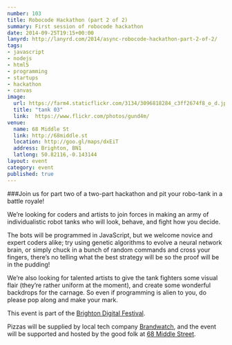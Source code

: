 ```yaml
---
number: 103
title: Robocode Hackathon (part 2 of 2)
summary: First session of robocode hackathon
date: 2014-09-25T19:15+00:00
lanyrd: http://lanyrd.com/2014/async-robocode-hackathon-part-2-of-2/
tags:
- javascript
- nodejs
- html5
- programming
- startups
- hackathon
- canvas
image:
  url: https://farm4.staticflickr.com/3134/3096818284_c3ff2674f8_o_d.jpg
  title: "tank 03"
  link:  https://www.flickr.com/photos/gund4m/
venue:
  name: 68 Middle St
  link: http://68middle.st
  location: http://goo.gl/maps/dxEiT
  address: Brighton, BN1
  latlong: 50.82116,-0.143144
layout: event
category: event
published: true
---
```


###Join us for part two of a two-part hackathon and pit your robo-tank in a battle royale!

We’re looking for coders and artists to join forces in making an army of individualistic robot tanks who will look, behave, and fight how you decide.

The bots will be programmed in JavaScript, but we welcome novice and expert coders alike; try using genetic algorithms to evolve a neural network brain, or simply chuck in a bunch of random commands and cross your fingers, there’s no telling what the best strategy will be so the proof will be in the pudding!

We’re also looking for talented artists to give the tank fighters some visual flair (they’re rather uniform at the moment), and create some wonderful backdrops for the carnage. So even if programming is alien to you, do please pop along and make your mark.

This event is part of the [Brighton Digital Festival](http://www.brightondigitalfestival.co.uk).

Pizzas will be supplied by local tech company [Brandwatch](http://www.brandwatch.com), and the event will be supported and hosted by the good folk at [68 Middle Street](http://68middle.st).
